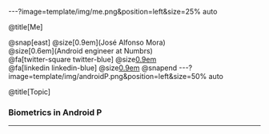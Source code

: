 ---?image=template/img/me.png&position=left&size=25% auto

@title[Me]

@snap[east]
@size[0.9em](José Alfonso Mora)
<br>
@size[0.6em](Android engineer at Numbrs)
<br>
@fa[twitter-square twitter-blue] @size[0.9em](https://www.twitter.com/josealfonsomora)
<br>
@fa[linkedin linkedin-blue] @size[0.9em](https://www.linkedin.com/in/josealfonsomora)
@snapend
---?image=template/img/androidP.png&position=left&size=50% auto

@title[Topic]

### Biometrics in Android P

---
